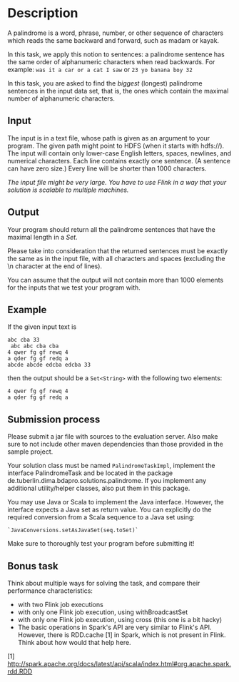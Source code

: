 # Description
A palindrome is a word, phrase, number, or other sequence of characters which reads the same backward and forward, such as madam or kayak.

In this task, we apply this notion to sentences: a palindrome sentence has the same order of alphanumeric characters when read backwards. For example:
`was it a car or a cat I saw`
or
`23 yo banana boy 32`

In this task, you are asked to find the *biggest* (longest) palindrome sentences in the input data set, that is, the ones which contain the maximal number of alphanumeric characters.

## Input
The input is in a text file, whose path is given as an argument to your program. The given path might point to HDFS (when it starts with hdfs://). The input will contain only lower-case English letters, spaces, newlines, and numerical characters. Each line contains exactly one sentence. (A sentence can have zero size.) Every line will be shorter than 1000 characters.

*The input file might be very large. You have to use Flink in a way that your solution is scalable to multiple machines.*

## Output
Your program should return all the palindrome sentences that have the maximal length in a *Set<String>*.

Please take into consideration that the returned sentences must be exactly the same as in the input file, with all characters and spaces (excluding the \n character at the end of lines).

You can assume that the output will not contain more than 1000 elements for the inputs that we test your program with.

## Example
If the given input text is

```
abc cba 33
 abc abc cba cba 
4 qwer fg gf rewq 4
a qder fg gf redq a
abcde abcde edcba edcba 33     
```
then the output should be a `Set<String>` with the following two elements:

```
4 qwer fg gf rewq 4
a qder fg gf redq a
```

## Submission process
Please submit a jar file with sources to the evaluation server. Also make sure to not include other maven dependencies than those provided in the sample project.

Your solution class must be named `PalindromeTaskImpl`, implement the interface PalindromeTask and be located in the package de.tuberlin.dima.bdapro.solutions.palindrome. If you implement any additional utility/helper classes, also put them in this package.

You may use Java or Scala to implement the Java interface. However, the interface expects a Java set as return value. You can explicitly do the required conversion from a Scala sequence to a Java set using:

    `JavaConversions.setAsJavaSet(seq.toSet)`
Make sure to thoroughly test your program before submitting it!

## Bonus task
Think about multiple ways for solving the task, and compare their performance characteristics:

* with two Flink job executions
* with only one Flink job execution, using withBroadcastSet
* with only one Flink job execution, using cross (this one is a bit hacky)
* The basic operations in Spark's API are very similar to Flink's API. However, there is RDD.cache [1] in Spark, which is not present in Flink. Think about how would that help here.

[1] http://spark.apache.org/docs/latest/api/scala/index.html#org.apache.spark.rdd.RDD